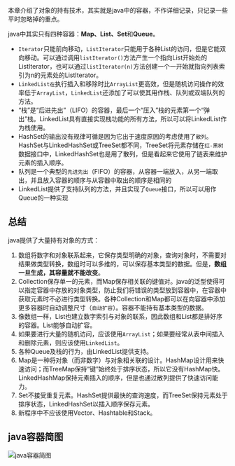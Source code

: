 本章介绍了对象的持有技术，其实就是java中的容器，不作详细记录，只记录一些平时忽略掉的重点。
<!--more-->
java中其实只有四种容器：**Map、List、Set**和**Queue**。

- `Iterator`只能前向移动，`ListIterator`只能用于各种List的访问，但是它能双向移动。可以通过调用`listIterator()`方法产生一个指向List开始处的ListIterator，也可以通过`listIterator(n)`方法创建一个一开始就指向列表索引为n的元素处的ListIterator。
- `LinkedList在`执行插入和移除时比`ArrayList`更高效，但是随机访问操作的效率低于`ArrayList`，`LinkedList`还添加了可以使其用作栈、队列或双端队列的方法。
- “栈”是“后进先出”（LIFO）的容器，最后一个“压入”栈的元素第一个“弹出”栈。LinkedList具有直接实现栈功能的所有方法，所以可以将LinkedList作为栈使用。
- HashSet的输出没有规律可循是因为它出于速度原因的考虑使用了`散列`。HashSet与LinkedHashSet或TreeSet都不同，TreeSet将元素存储在`红-黑树`数据接口中，LinkedHashSet也是用了散列，但是看起来它使用了链表来维护元素的插入顺序。
- 队列是一个典型的`先进先出`（FIFO）的容器，从容器一端放入，从另一端取出，并且放入容器的顺序与从容器中取出的顺序是相同的
- LinkedList提供了支持队列的方法，并且实现了`Queue`接口，所以可以用作Queue的一种实现

## 总结 ##
java提供了大量持有对象的方式：

1. 数组将数字和对象联系起来，它保存类型明确的对象，查询对象时，不需要对结果做类型转换，数组时可以多维的，可以保存基本类型的数据。但是，**数组一旦生成，其容量就不能改变**。
2. Collection保存单一的元素，而Map保存相关联的键值对。java的泛型使得可以指定容器中存放的对象类型，防止我们将错误的类型放到容器中，在容器中获取元素时不必进行类型转换。各种Collection和Map都可以在向容器中添加更多容器时自动调整尺寸（`自动扩容`）。容器不能持有基本类型的数据。
3. 像数组一样，List也建立数字索引与对象的联系，因此数组和List都是排好序的容器。List能够自动扩容。
4. 如果要进行大量的随机访问，应该使用`ArrayList`；如果要经常从表中间插入和删除元素，则应该使用`LinkedList`。
5. 各种Queue及栈的行为，由LinkedList提供支持。
6. Map是一种将对象（而非数字）与对象相关联的设计。HashMap设计用来快速访问；而TreeMap保持“键”始终处于排序状态，所以它没有HashMap快。LinkedHashMap保持元素插入的顺序，但是也通过散列提供了快速访问能力。
7. Set不接受重复元素。HashSet提供最快的查询速度，而TreeSet保持元素处于排序状态，LinkedHashSet以插入顺序保存元素。
8. 新程序中不应该使用Vector、Hashtable和Stack。

## java容器简图 ##

![java容器简图](http://i.imgur.com/OZVUh9h.png)